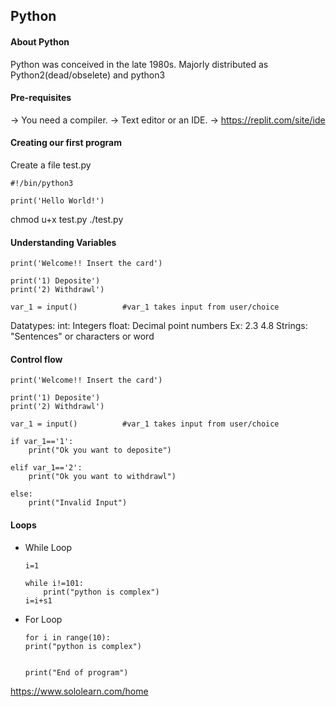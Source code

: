## Python

#### About Python
Python was conceived in the late 1980s.
Majorly distributed as Python2(dead/obselete) and python3

#### Pre-requisites
-> You need a compiler.
-> Text editor or an IDE.
-> https://replit.com/site/ide

#### Creating our first program

Create a file test.py

```
#!/bin/python3

print('Hello World!')
```

chmod u+x test.py
./test.py


#### Understanding Variables
```
print('Welcome!! Insert the card')

print('1) Deposite')      
print('2) Withdrawl')

var_1 = input()          #var_1 takes input from user/choice
```

Datatypes:
	int: Integers
	float: Decimal point numbers Ex: 2.3 4.8
	Strings: "Sentences" or characters  or word


#### Control flow
```
print('Welcome!! Insert the card')

print('1) Deposite')      
print('2) Withdrawl')

var_1 = input()          #var_1 takes input from user/choice

if var_1=='1':
    print("Ok you want to deposite")

elif var_1=='2':
    print("Ok you want to withdrawl")

else:
    print("Invalid Input")
```

#### Loops
- While Loop
	```
	i=1

	while i!=101:
    	print("python is complex")
    i=i+s1
	```

- For Loop
	```
	for i in range(10):
    print("python is complex")


	print("End of program")

	```

https://www.sololearn.com/home